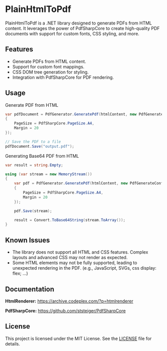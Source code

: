 # PlainHtmlToPdf

PlainHtmlToPdf is a .NET library designed to generate PDFs from HTML content. It leverages the power of PdfSharpCore to create high-quality PDF documents with support for custom fonts, CSS styling, and more.

## Features

- Generate PDFs from HTML content.
- Support for custom font mappings.
- CSS DOM tree generation for styling.
- Integration with PdfSharpCore for PDF rendering.

## Usage

Generate PDF from HTML
```csharp
var pdfDocument = PdfGenerator.GeneratePdf(htmlContent, new PdfGenerateConfig
{
    PageSize = PdfSharpCore.PageSize.A4,
    Margin = 20
});

// Save the PDF to a file
pdfDocument.Save("output.pdf");
```

Generating Base64 PDF from HTML
```csharp
var result = string.Empty;

using (var stream = new MemoryStream())
{
    var pdf = PdfGenerator.GeneratePdf(htmlContent, new PdfGenerateConfig
    {
        PageSize = PdfSharpCore.PageSize.A4,
        Margin = 20
    });

    pdf.Save(stream);

    result = Convert.ToBase64String(stream.ToArray());
}
```

## Known Issues
- The library does not support all HTML and CSS features. Complex layouts and advanced CSS may not render as expected.
- Some HTML elements may not be fully supported, leading to unexpected rendering in the PDF. (e.g., JavaScript, SVGs, css display: flex; ...)


## Documentation

**HtmlRenderer:** https://archive.codeplex.com/?p=htmlrenderer

**PdfSharpCore:** https://github.com/ststeiger/PdfSharpCore


## License
This project is licensed under the MIT License. See the [LICENSE](LICENSE) file for details.